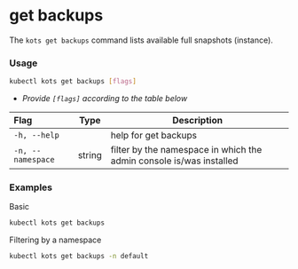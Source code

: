 # get backups

The `kots get backups` command lists available full snapshots (instance).

### Usage

```bash
kubectl kots get backups [flags]
```

- _Provide `[flags]` according to the table below_

| Flag              | Type   | Description                                                         |
| :---------------- | ------ | ------------------------------------------------------------------- |
| `-h, --help`      |        | help for get backups                                                |
| `-n, --namespace` | string | filter by the namespace in which the admin console is/was installed |

### Examples

Basic

```bash
kubectl kots get backups
```

Filtering by a namespace

```bash
kubectl kots get backups -n default
```
